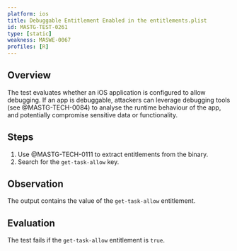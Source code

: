 ```yaml
---
platform: ios
title: Debuggable Entitlement Enabled in the entitlements.plist
id: MASTG-TEST-0261
type: [static]
weakness: MASWE-0067
profiles: [R]
---
```


## Overview

The test evaluates whether an iOS application is configured to allow debugging. If an app is debuggable, attackers can leverage debugging tools (see @MASTG-TECH-0084) to analyse the runtime behaviour of the app, and potentially compromise sensitive data or functionality.

## Steps

1. Use @MASTG-TECH-0111 to extract entitlements from the binary.
2. Search for the `get-task-allow` key.

## Observation

The output contains the value of the `get-task-allow` entitlement.

## Evaluation

The test fails if the `get-task-allow` entitlement is `true`.
